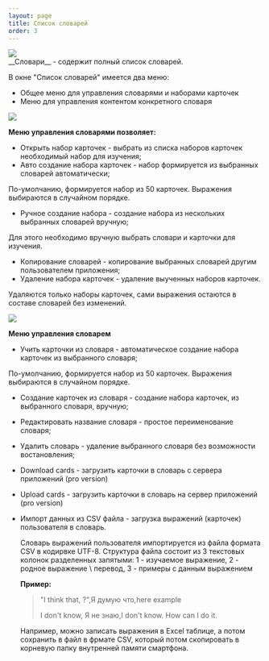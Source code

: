 ```yaml
---
layout: page
title: Список словарей
order: 3
---
```


<div class="pic-right"> 
    <img class="lc-img" src="{{ site.baseurl }}/public/images/dict_list.png"> 
</div>
__Словари__ - содержит полный список словарей.
 
 В окне "Список словарей"  имеется два меню:
  * Общее меню для управления словарями и наборами карточек
  * Меню для управления контентом конкретного словаря

<div class="pic-row"></div>
<div class="pic-row pic-right"> 
    <img class="lc-img" src="{{ site.baseurl }}/public/images/dicts_app_menu.png"> 
</div>

__Меню управления словарями позволяет:__
* Открыть набор карточек - выбрать из списка наборов карточек необходимый набор для изучения;
* Авто создание набора карточек - набор формируется из выбранных словарей автоматически;

 По-умолчанию, формируется набор из 50 карточек. Выражения выбираются в случайном порядке.
* Ручное создание набора - создание набора из нескольких выбранных словарей вручную; 

Для этого необходимо вручную выбрать словари и карточки для изучения.
* Копирование словарей - копирование выбранных словарей другим пользователем приложения;
* Удаление набора карточек - удаление выученных наборов карточек. 

Удаляются только наборы карточек, сами выражения остаются в составе словарей без изменений.   

<div class="pic-row"></div>
<div class="pic-right"> 
    <img class="lc-img" src="{{ site.baseurl }}/public/images/dict_menu.png"> 
</div>

__Меню управления словарем__
* Учить карточки из словаря - автоматическое создание набора карточек из выбранного словаря; 

По-умолчанию, формируется набор из 50 карточек. Выражения выбираются в случайном порядке.
* Создание карточек из словаря - создание набора карточек, из выбранного словаря, вручную;
* Редактировать название словаря - простое переименование словаря;
* Удалить словарь - удаление выбранного словаря без возможности востановления;
* Download cards - загрузить карточки в словарь с сервера приложений (pro version)
* Upload cards - загрузить карточки в словарь на сервер приложений (pro version)
* Импорт данных из CSV файла - загрузка выражений (карточек) пользователя в словарь.
  
  Словарь выражений пользователя импортируется из файла формата CSV в кодирвке UTF-8. 
  Структура файла состоит из 3 текстовых колонок разделенных запятыми: 
  1 - изучаемое выражение, 2 - родное выражение \ перевод, 3 - примеры с данным выражением
   
  **Пример:** 
  > "I think that, ?",Я думую что,here example
  >
  > I don't know, Я не знаю,I don't know. How can I do it.
    
  Например, можно записать выражения в Exсel таблице, а потом сохранить в файл в фрмате CSV, который потом скопировать 
  в корневую папку внутренней памяти смартфона.

